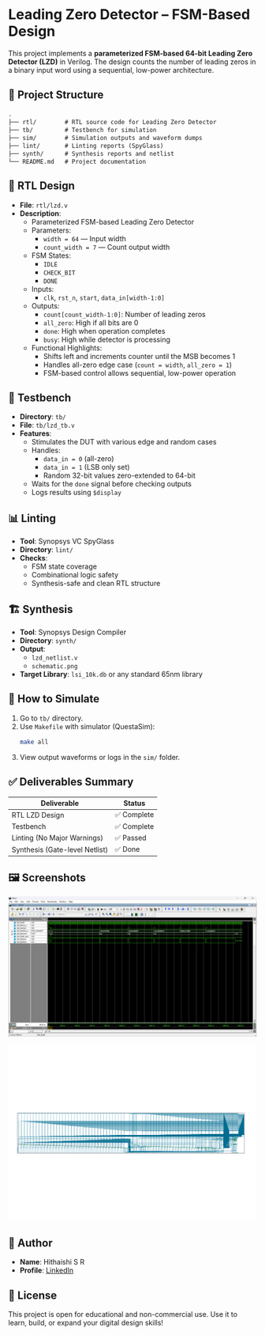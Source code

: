 # Leading Zero Detector – FSM-Based Design

This project implements a **parameterized FSM-based 64-bit Leading Zero Detector (LZD)** in Verilog. The design counts the number of leading zeros in a binary input word using a sequential, low-power architecture.

## 🔧 Project Structure

```
.
├── rtl/        # RTL source code for Leading Zero Detector
├── tb/         # Testbench for simulation
├── sim/        # Simulation outputs and waveform dumps
├── lint/       # Linting reports (SpyGlass)
├── synth/      # Synthesis reports and netlist
└── README.md   # Project documentation
```

## 📂 RTL Design

- **File**: `rtl/lzd.v`
- **Description**:
  - Parameterized FSM-based Leading Zero Detector
  - Parameters:
    - `width = 64` — Input width
    - `count_width = 7` — Count output width
  - FSM States:
    - `IDLE`
    - `CHECK_BIT`
    - `DONE`
  - Inputs:
    - `clk`, `rst_n`, `start`, `data_in[width-1:0]`
  - Outputs:
    - `count[count_width-1:0]`: Number of leading zeros
    - `all_zero`: High if all bits are 0
    - `done`: High when operation completes
    - `busy`: High while detector is processing
  - Functional Highlights:
    - Shifts left and increments counter until the MSB becomes 1
    - Handles all-zero edge case (`count = width`, `all_zero = 1`)
    - FSM-based control allows sequential, low-power operation

## 🧪 Testbench

- **Directory**: `tb/`
- **File**: `tb/lzd_tb.v`
- **Features**:
  - Stimulates the DUT with various edge and random cases
  - Handles:
    - `data_in = 0` (all-zero)
    - `data_in = 1` (LSB only set)
    - Random 32-bit values zero-extended to 64-bit
  - Waits for the `done` signal before checking outputs
  - Logs results using `$display`

## 📊 Linting

- **Tool**: Synopsys VC SpyGlass
- **Directory**: `lint/`
- **Checks**:
  - FSM state coverage
  - Combinational logic safety
  - Synthesis-safe and clean RTL structure

## 🏗️ Synthesis

- **Tool**: Synopsys Design Compiler
- **Directory**: `synth/`
- **Output**:
  - `lzd_netlist.v`
  - `schematic.png`
- **Target Library**: `lsi_10k.db` or any standard 65nm library

## 📝 How to Simulate

1. Go to `tb/` directory.
2. Use `Makefile` with simulator (QuestaSim):
   ```bash
   make all
   ```
3. View output waveforms or logs in the `sim/` folder.

## ✅ Deliverables Summary

| Deliverable               | Status      |
|---------------------------|-------------|
| RTL LZD Design            | ✅ Complete |
| Testbench                 | ✅ Complete |
| Linting (No Major Warnings) | ✅ Passed |
| Synthesis (Gate-level Netlist) | ✅ Done |

## 🖼️ Screenshots

![LZD Simulation](sim/simulation.png)

![Post-Synthesis Schematic](synth/schematic.png)

## 👤 Author

- **Name**: Hithaishi S R  
- **Profile**: [LinkedIn](https://www.linkedin.com/in/hithaishisr)

## 📜 License

This project is open for educational and non-commercial use. Use it to learn, build, or expand your digital design skills!
